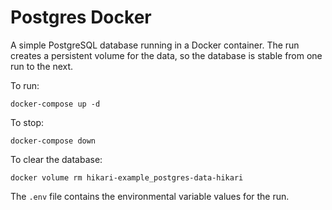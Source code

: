 # Postgres Docker
A simple PostgreSQL database running in a Docker container. The run creates a persistent volume for the data, so the
database is stable from one run to the next.

To run:
```text
docker-compose up -d
```

To stop:
```text
docker-compose down
```

To clear the database:
```text
docker volume rm hikari-example_postgres-data-hikari
```

The `.env` file contains the environmental variable values for the run.